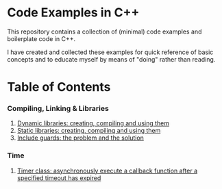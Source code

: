 # Code Examples in C++

This repository contains a collection of (minimal) code examples and boilerplate code in C++. 

I have created and collected these examples for quick reference of basic concepts and to educate myself by means of "doing" rather than reading.

# Table of Contents

### Compiling, Linking & Libraries
1. [Dynamic libraries: creating, compiling and using them](https://github.com/stengoes/code_examples_cc/tree/master/examples/dynamic_library)  
2. [Static libraries: creating, compiling and using them](https://github.com/stengoes/code_examples_cc/tree/master/examples/static_library)
3. [Include guards: the problem and the solution ](https://github.com/stengoes/code_examples_cc/tree/master/examples/include_guard)

### Time
1. [Timer class: asynchronously execute a callback function after a specified timeout has expired](https://github.com/stengoes/code_examples_cc/tree/master/examples/timers)
